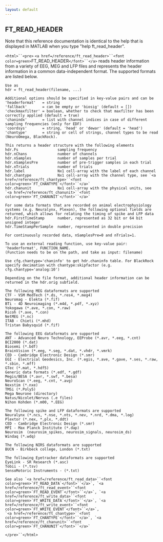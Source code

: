 ```yaml
---
layout: default
---
```


##  FT_READ_HEADER

Note that this reference documentation is identical to the help that is displayed in MATLAB when you type "help ft_read_header".

`<html>``<pre>`
    `<a href=/reference/ft_read_header>``<font color=green>`FT_READ_HEADER`</font>``</a>` reads header information from a variety of EEG, MEG and LFP
    files and represents the header information in a common data-independent
    format. The supported formats are listed below.
 
    Use as
    hdr = ft_read_header(filename, ...)
 
    Additional options should be specified in key-value pairs and can be
    'headerformat'   = string
    'fallback'       = can be empty or 'biosig' (default = [])
    'checkmaxfilter' = boolean, whether to check that maxfilter has been correctly applied (default = true)
    'chanindx'       = list with channel indices in case of different sampling frequencies (only for EDF)
    'coordsys'       = string, 'head' or 'dewar' (default = 'head')
    'chantype'       = string or cell of strings, channel types to be read (NeuroOmega, BlackRock).
 
    This returns a header structure with the following elements
    hdr.Fs                  sampling frequency
    hdr.nChans              number of channels
    hdr.nSamples            number of samples per trial
    hdr.nSamplesPre         number of pre-trigger samples in each trial
    hdr.nTrials             number of trials
    hdr.label               Nx1 cell-array with the label of each channel
    hdr.chantype            Nx1 cell-array with the channel type, see `<a href=/reference/ft_chantype>``<font color=green>`FT_CHANTYPE`</font>``</a>`
    hdr.chanunit            Nx1 cell-array with the physical units, see `<a href=/reference/ft_chanunit>``<font color=green>`FT_CHANUNIT`</font>``</a>`
 
    For some data formats that are recorded on animal electrophysiology
    systems (e.g. Neuralynx, Plexon), the following optional fields are
    returned, which allows for relating the timing of spike and LFP data
    hdr.FirstTimeStamp      number, represented as 32 bit or 64 bit unsigned integer
    hdr.TimeStampPerSample  number, represented in double precision
 
    For continuously recorded data, nSamplesPre=0 and nTrials=1.
 
    To use an external reading function, use key-value pair: 'headerformat', FUNCTION_NAME.
    (Function needs to be on the path, and take as input: filename)
 
    Use cfg.chantype='chaninfo' to get hdr.chaninfo table. For BlackRock
    specify decimation with chantype:skipfactor (e.g. cfg.chantype='analog:10')
 
    Depending on the file format, additional header information can be
    returned in the hdr.orig subfield.
 
    The following MEG dataformats are supported
    CTF - VSM MedTech (*.ds, *.res4, *.meg4)
    Neuromag - Elekta (*.fif)
    BTi - 4D Neuroimaging (*.m4d, *.pdf, *.xyz)
    Yokogawa (*.ave, *.con, *.raw)
    Ricoh (*.ave, *.con)
    NetMEG (*.nc)
    ITAB - Chieti (*.mhd)
    Tristan Babysquid (*.fif)
 
    The following EEG dataformats are supported
    ANT - Advanced Neuro Technology, EEProbe (*.avr, *.eeg, *.cnt)
    BCI2000 (*.dat)
    Biosemi (*.bdf)
    BrainVision (*.eeg, *.seg, *.dat, *.vhdr, *.vmrk)
    CED - Cambridge Electronic Design (*.smr)
    EGI - Electrical Geodesics, Inc. (*.egis, *.ave, *.gave, *.ses, *.raw, *.sbin, *.mff)
    GTec (*.mat, *.hdf5)
    Generic data formats (*.edf, *.gdf)
    Megis/BESA (*.avr, *.swf, *.besa)
    NeuroScan (*.eeg, *.cnt, *.avg)
    Nexstim (*.nxe)
    TMSi (*.Poly5)
    Mega Neurone (directory)
    Natus/Nicolet/Nervus (.e files)
    Nihon Kohden (*.m00, *.EEG)
 
    The following spike and LFP dataformats are supported
    Neuralynx (*.ncs, *.nse, *.nts, *.nev, *.nrd, *.dma, *.log)
    Plextor (*.nex, *.plx, *.ddt)
    CED - Cambridge Electronic Design (*.smr)
    MPI - Max Planck Institute (*.dap)
    Neurosim  (neurosim_spikes, neurosim_signals, neurosim_ds)
    Windaq (*.wdq)
 
    The following NIRS dataformats are supported
    BUCN - Birkbeck college, London (*.txt)
 
    The following Eyetracker dataformats are supported
    EyeLink - SR Research (*.asc)
    Tobii - (*.tsv)
    SensoMotoric Instruments - (*.txt)
 
    See also `<a href=/reference/ft_read_data>``<font color=green>`FT_READ_DATA`</font>``</a>`, `<a href=/reference/ft_read_event>``<font color=green>`FT_READ_EVENT`</font>``</a>`, `<a href=/reference/ft_write_data>``<font color=green>`FT_WRITE_DATA`</font>``</a>`, `<a href=/reference/ft_write_event>``<font color=green>`FT_WRITE_EVENT`</font>``</a>`,
    `<a href=/reference/ft_chantype>``<font color=green>`FT_CHANTYPE`</font>``</a>`, `<a href=/reference/ft_chanunit>``<font color=green>`FT_CHANUNIT`</font>``</a>`
`</pre>``</html>`

